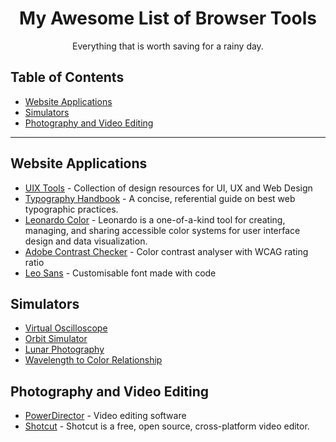 <!--lint ignore no-dead-urls-->
<div align="center">

# My Awesome List of Browser Tools
Everything that is worth saving for a rainy day.

</div>

## Table of Contents

- [Website Applications](#website-applications)
- [Simulators](#simulators)
- [Photography and Video Editing](#photography-and-video-editing)

---

## Website Applications

- [UIX Tools](https://uixlibrary.com/tools/) - Collection of design resources for UI, UX and Web Design
- [Typography Handbook](https://typographyhandbook.com) - A concise, referential guide on best web typographic practices.
- [Leonardo Color](https://leonardocolor.io/scales.html) - Leonardo is a one-of-a-kind tool for creating, managing, and sharing accessible color systems for user interface design and data visualization.
- [Adobe Contrast Checker](https://color.adobe.com/create/color-contrast-analyzer) - Color contrast analyser with WCAG rating ratio
- [Leo Sans](https://leon-kim.com/examples/#canvas-basic) - Customisable font made with code

## Simulators

- [Virtual Oscilloscope](https://academo.org/demos/virtual-oscilloscope/)
- [Orbit Simulator](https://academo.org/demos/orbit-simulator/)
- [Lunar Photography](https://academo.org/demos/lunar-photography/)
- [Wavelength to Color Relationship](https://academo.org/demos/wavelength-to-colour-relationship/)

## Photography and Video Editing

- [PowerDirector](https://www.cyberlink.com/products/powerdirector-video-editing-software/overview_en_AU.html?r=1) - Video editing software
- [Shotcut](https://www.shotcut.org) - Shotcut is a free, open source, cross-platform video editor.